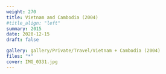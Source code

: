 ```yaml
---
weight: 270
title: Vietnam and Cambodia (2004)
#title_align: "left"
summary: 2015
date: 2020-12-15
draft: false

gallery: gallery/Private/Travel/Vietnam + Cambodia (2004)
files: "*"
cover: IMG_0331.jpg
---
```

